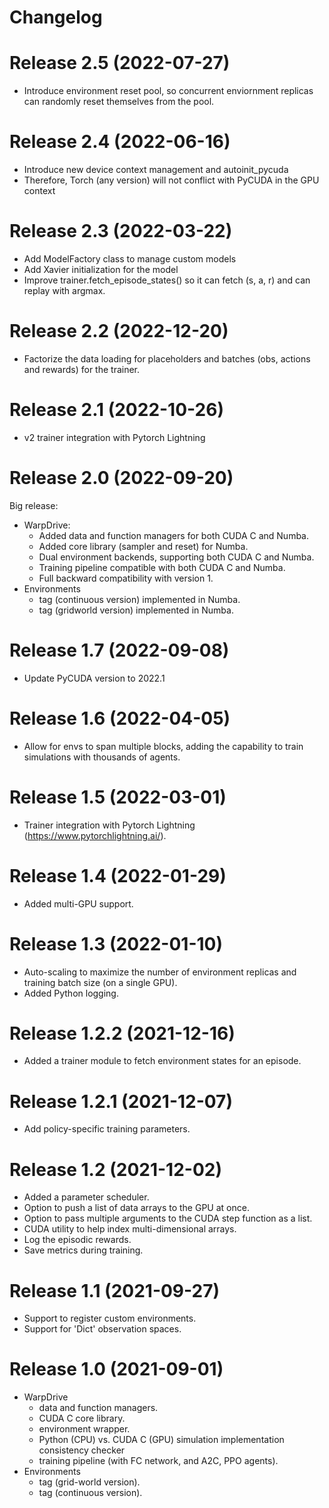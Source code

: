 # Changelog
# Release 2.5 (2022-07-27)
- Introduce environment reset pool, so concurrent enviornment replicas can randomly reset themselves from the pool.

# Release 2.4 (2022-06-16)
- Introduce new device context management and autoinit_pycuda 
- Therefore, Torch (any version) will not conflict with PyCUDA in the GPU context 

# Release 2.3 (2022-03-22)
- Add ModelFactory class to manage custom models
- Add Xavier initialization for the model
- Improve trainer.fetch_episode_states() so it can fetch (s, a, r) and can replay with argmax.

# Release 2.2 (2022-12-20)
- Factorize the data loading for placeholders and batches (obs, actions and rewards) for the trainer.

# Release 2.1 (2022-10-26)
- v2 trainer integration with Pytorch Lightning

# Release 2.0 (2022-09-20)
Big release:
- WarpDrive:
  - Added data and function managers for both CUDA C and Numba.
  - Added core library (sampler and reset) for Numba.  
  - Dual environment backends, supporting both CUDA C and Numba.
  - Training pipeline compatible with both CUDA C and Numba.
  - Full backward compatibility with version 1.
- Environments
  - tag (continuous version) implemented in Numba.
  - tag (gridworld version) implemented in Numba.
 
# Release 1.7 (2022-09-08)
- Update PyCUDA version to 2022.1

# Release 1.6 (2022-04-05)
- Allow for envs to span multiple blocks, adding the capability to train simulations with thousands of agents.

# Release 1.5 (2022-03-01)
- Trainer integration with Pytorch Lightning (https://www.pytorchlightning.ai/).

# Release 1.4 (2022-01-29)
- Added multi-GPU support.

# Release 1.3 (2022-01-10)
- Auto-scaling to maximize the number of environment replicas and training batch size (on a single GPU).
- Added Python logging.

# Release 1.2.2 (2021-12-16)
- Added a trainer module to fetch environment states for an episode.

# Release 1.2.1 (2021-12-07)
- Add policy-specific training parameters.

# Release 1.2 (2021-12-02)
- Added a parameter scheduler.
- Option to push a list of data arrays to the GPU at once.
- Option to pass multiple arguments to the CUDA step function as a list.
- CUDA utility to help index multi-dimensional arrays.
- Log the episodic rewards.
- Save metrics during training.
 
# Release 1.1 (2021-09-27)
- Support to register custom environments.
- Support for 'Dict' observation spaces.

# Release 1.0 (2021-09-01)
- WarpDrive
  - data and function managers.
  - CUDA C core library.
  - environment wrapper.
  - Python (CPU) vs. CUDA C (GPU) simulation implementation consistency checker
  - training pipeline (with FC network, and A2C, PPO agents).
- Environments
  - tag (grid-world version).
  - tag (continuous version).

